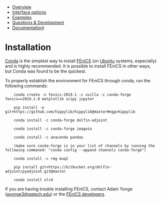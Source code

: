 
* [Overview](https://github.com/medford-group/TAPsolver/tree/master)
* [Interface options](https://github.com/medford-group/TAPsolver/tree/master/docs/resources/ineterfaceOptions)
* [Examples](https://github.com/medford-group/TAPsolver/tree/master/docs/resources/examples/coAdsorption)
* [Questions & Development](https://github.com/medford-group/TAPsolver/tree/master/docs/resources/questionsDiscussion)
* [Documentation](https://github.com/medford-group/TAPsolver/tree/master/docs/resources/input_file))

# Installation

[Conda](https://docs.conda.io/projects/conda/en/latest/user-guide/install) is the simplest way to install [FEniCS](https://fenicsproject.org/) (on [Ubuntu](https://tutorials.ubuntu.com/tutorial/tutorial-ubuntu-on-windows#0) systems, especially) and is highly recommended. It is possible to install FEniCS in other ways, but Conda was found to be the quickest.

To properly establish the environment for FEniCS through conda, run the following commands:


        conda create -n fenics-2019.1 -c uvilla -c conda-forge fenics==2019.1.0 matplotlib scipy jupyter

        pip install -e git+https://github.com/hippylib/hippylib@master#egg=hippylib

        conda install -c conda-forge dolfin-adjoint

        conda install -c conda-forge imageio

        conda install -c anaconda pandas

        (make sure conda-forge is in your list of channels by running the following commaned: "conda config --append channels conda-forge")

        conda install -c rmg muq2

        pip install git+https://bitbucket.org/dolfin-adjoint/pyadjoint.git@master

        conda install xlrd

If you are having trouble installing FEniCS, contact Adam Yonge (ayonge3@gatech.edu) or the [FEniCS developers](https://fenicsproject.org/community/).
